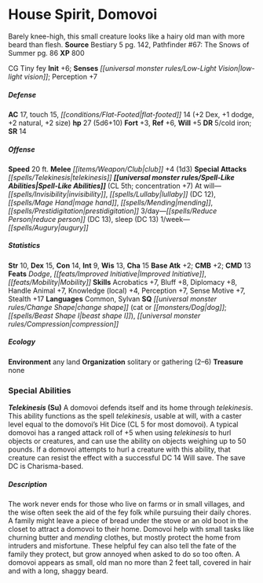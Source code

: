 ﻿---
cssclass: [monsters]
title1: House Spirit, Domovoi
desc_short: Barely knee-high, this small creature looks like a hairy old man with
  more beard than flesh.
title2: Domovoi
CR: 3
sources:
- name: Bestiary 5
  page: 142
  link: http://paizo.com/products/btpy9g9x?Pathfinder-Roleplaying-Game-Bestiary-5
- name: 'Pathfinder #67: The Snows of Summer'
  page: 86
  link: http://paizo.com/products/btpy8ubg?Pathfinder-Adventure-Path-67-The-Snows-of-Summer
XP: 800
alignment: CG
size: Tiny
type: fey
initiative:
  bonus: 6
senses:
  low-light vision: true
AC:
  AC: 17
  touch: 15
  flat_footed: 14
  components:
    dex: 2
    dodge: 1
    natural: 2
    size: 2
HP:
  HP: 27
  long: 5d6+10
saves:
  fort: 3
  ref: 6
  will: 5
DR:
- amount: 5
  weakness: cold iron
SR: 14
speeds:
  base: 20
attacks:
  melee:
  - - text: club +4 (1d3)
      entries:
      - - damage: 1d3
      attack: club
      bonus:
      - 4
  special:
  - telekinesis
spell_like_abilities:
  entries:
  - name: invisibility
    source: default
    freq: At will
  - name: lullaby
    source: default
    freq: At will
    DC: 12
  - name: mage hand
    source: default
    freq: At will
  - name: mending
    source: default
    freq: At will
  - name: prestidigitation
    source: default
    freq: At will
  - name: reduce person
    source: default
    freq: 3/day
    DC: 13
  - name: sleep
    source: default
    freq: 3/day
    DC: 13
  - name: augury
    source: default
    freq: 1/week
  sources:
  - name: default
    CL: 5
    concentration: 7
ability_scores:
  STR: 10
  DEX: 15
  CON: 14
  INT: 9
  WIS: 13
  CHA: 15
BAB: 2
CMB: 2
CMD: 13
feats:
- name: Dodge
- name: Improved Initiative
- name: Mobility
skills:
  Acrobatics: 7
  Bluff: 8
  Diplomacy: 8
  Handle Animal: 7
  Knowledge (local): 4
  Perception: 7
  Sense Motive: 7
  Stealth: 17
languages:
- Common
- Sylvan
special_qualities:
- change shape (cat or dog; beast shape I)
- compression
ecology:
  environment: any land
  organization: solitary or gathering (2-6)
  treasure_type: none
special_abilities:
  Telekinesis (Su): A domovoi defends itself and its home through telekinesis. This
    ability functions as the spell telekinesis, usable at will, with a caster level
    equal to the domovoi's Hit Dice (CL 5 for most domovoi). A typical domovoi has
    a ranged attack roll of +5 when using telekinesis to hurl objects or creatures,
    and can use the ability on objects weighing up to 50 pounds. If a domovoi attempts
    to hurl a creature with this ability, that creature can resist the effect with
    a successful DC 14 Will save. The save DC is Charisma-based.
desc_long: The work never ends for those who live on farms or in small villages, and
  the wise often seek the aid of the fey folk while pursuing their daily chores. A
  family might leave a piece of bread under the stove or an old boot in the closet
  to attract a domovoi to their home. Domovoi help with small tasks like churning
  butter and mending clothes, but mostly protect the home from intruders and misfortune.
  These helpful fey can also tell the fate of the family they protect, but grow annoyed
  when asked to do so too often. A domovoi appears as small, old man no more than
  2 feet tall, covered in hair and with a long, shaggy beard.

---

# House Spirit, Domovoi
Barely knee-high, this small creature looks like a hairy old man with more beard than flesh.
**Source** Bestiary 5 pg. 142, Pathfinder #67: The Snows of Summer pg. 86
**XP** 800

CG Tiny fey
**Init** +6; **Senses** _[[universal monster rules/Low-Light Vision|low-light vision]]_; Perception +7

##### Defense

**AC** 17, touch 15, _[[conditions/Flat-Footed|flat-footed]]_ 14 (+2 Dex, +1 dodge, +2 natural, +2 size)
**hp** 27 (5d6+10)
**Fort** +3, **Ref** +6, **Will** +5
**DR** 5/cold iron; **SR** 14

##### Offense
**Speed** 20 ft.
**Melee** _[[items/Weapon/Club|club]]_ +4 (1d3)
**Special Attacks** _[[spells/Telekinesis|telekinesis]]_
**_[[universal monster rules/Spell-Like Abilities|Spell-Like Abilities]]_** (CL 5th; concentration +7)
At will—_[[spells/Invisibility|invisibility]]_, _[[spells/Lullaby|lullaby]]_ (DC 12), _[[spells/Mage Hand|mage hand]]_, _[[spells/Mending|mending]]_, _[[spells/Prestidigitation|prestidigitation]]_
 3/day—_[[spells/Reduce Person|reduce person]]_ (DC 13), sleep (DC 13)
 1/week—_[[spells/Augury|augury]]_

##### Statistics
**Str** 10, **Dex** 15, **Con** 14, **Int** 9, **Wis** 13, **Cha** 15
**Base Atk** +2; **CMB** +2; **CMD** 13
**Feats** _Dodge_, _[[feats/Improved Initiative|Improved Initiative]]_, _[[feats/Mobility|Mobility]]_
**Skills** Acrobatics +7, Bluff +8, Diplomacy +8, Handle Animal +7, Knowledge (local) +4, Perception +7, Sense Motive +7, Stealth +17
**Languages** Common, Sylvan
**SQ** _[[universal monster rules/Change Shape|change shape]]_ (cat or _[[monsters/Dog|dog]]_; _[[spells/Beast Shape I|beast shape I]]_), _[[universal monster rules/Compression|compression]]_

##### Ecology

**Environment** any land
**Organization** solitary or gathering (2–6)
**Treasure** none

### Special Abilities

**_Telekinesis_ (Su)** A domovoi defends itself and its home through _telekinesis_. This ability functions as the spell _telekinesis_, usable at will, with a caster level equal to the domovoi’s Hit Dice (CL 5 for most domovoi). A typical domovoi has a ranged attack roll of +5 when using _telekinesis_ to hurl objects or creatures, and can use the ability on objects weighing up to 50 pounds. If a domovoi attempts to hurl a creature with this ability, that creature can resist the effect with a successful DC 14 Will save. The save DC is Charisma-based.

##### Description

The work never ends for those who live on farms or in small villages, and the wise often seek the aid of the fey folk while pursuing their daily chores. A family might leave a piece of bread under the stove or an old boot in the closet to attract a domovoi to their home. Domovoi help with small tasks like churning butter and _mending_ clothes, but mostly protect the home from intruders and misfortune. These helpful fey can also tell the fate of the family they protect, but grow annoyed when asked to do so too often. A domovoi appears as small, old man no more than 2 feet tall, covered in hair and with a long, shaggy beard.